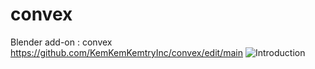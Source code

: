 # convex
Blender add-on : convex
https://github.com/KemKemKemtryInc/convex/edit/main
![Introduction](https://github.com/KemKemKemtryInc/convex/edit/main/doc/Introduction.png "titol")
